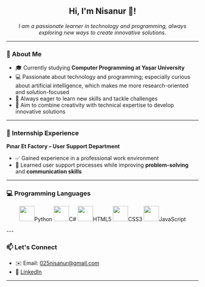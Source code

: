 <h2 align="center">Hi, I'm Nisanur 👋!</h2>
<p align="center"><i>I am a passionate learner in technology and programming, always exploring new ways to create innovative solutions.</i></p>


---

### 🌟 About Me
- 🎓 Currently studying **Computer Programming at Yaşar University**
- 💻 Passionate about technology and programming; especially curious about artificial intelligence, which makes me more research-oriented and solution-focused
- 🚀 Always eager to learn new skills and tackle challenges
- 🎨 Aim to combine creativity with technical expertise to develop innovative solutions

---

### 🏢 Internship Experience
**Pınar Et Factory – User Support Department**  
- ✅ Gained experience in a professional work environment  
- 💬 Learned user support processes while improving **problem-solving** and **communication skills**

---

### 💻 Programming Languages
<p align="center">
  <img src="https://cdn.jsdelivr.net/gh/devicons/devicon/icons/python/python-original.svg" width="40" />Python
  <img src="https://cdn.jsdelivr.net/gh/devicons/devicon/icons/csharp/csharp-original.svg" width="40" />C#
  <img src="https://cdn.jsdelivr.net/gh/devicons/devicon/icons/html5/html5-original.svg" width="40" />HTML5
  <img src="https://cdn.jsdelivr.net/gh/devicons/devicon/icons/css3/css3-original.svg" width="40" />CSS3
  <img src="https://cdn.jsdelivr.net/gh/devicons/devicon/icons/javascript/javascript-original.svg" width="40" />JavaScript
</p>
---

### 📫 Let's Connect
- ✉️ Email: [025nisanur@gmail.com](mailto:025nisanur@gmail.com)  
- 💼 [LinkedIn](https://www.linkedin.com/in/nisanur-t%C3%BCrkmen-b836aa305/)

---
